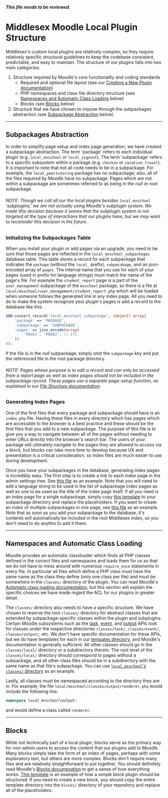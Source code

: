 ##### This file needs to be reviewed.

# Middlesex Moodle Local Plugin Structure

Middlesex's custom local plugins are relatively complex, so they require relatively specific structural guidelines to keep the codebase consistent, predictable, and easy to maintain. The structure of our plugins falls into two main categories:

1. Structure required by Moodle's core functionality and coding standards
    - Required and optional file layout (see our [Creating a New Plugin documentation](/docs/CREATING_A_NEW_PLUGIN.md))
    - PHP namespaces and class file directory structure (see [Namespaces and Automatic Class Loading](#namespaces-and-automatic-class-loading) below)
    - Blocks (see [Blocks](#blocks) below)
2. Structure that we have chosen to impose through the subpackages abstraction (see [Subpackage Abstraction](#subpackages-abstraction) below)

___

## Subpackages Abstraction

In order to simplify page setup and index page generation, we have created a subpackage abstraction. The term 'package' refers to each individual plugin (e.g. `local_mxschool` or `local_signout`). The term 'subpackage' refers to a specific subsystem within a package (e.g. `checkin` or `vacation_travel`). It is important to note that not all code needs to be in a subpackage. For example, the `local_peertutoring` package has no subpackage; also, all of the files required by Moodle have no subpackage. Pages which are not within a subpackage are sometimes referred to as being in the _null_ or _root_ subpackage.

###### NOTE: Though we call all our the local plugins besides `local_mxschool` 'subplugins,' we are not actually using Moodle's subplugin system. We made this decision because it seems that the subplugin system is not targeted at the type of interactions that our plugins have, but we may want to reconsider this decision in the future.

### Initializing the Subpackages Table

When you install your plugin or add pages via an upgrade, you need to be sure that those pages are reflected in the `local_mxschool_subpackages` database table. This table stores a record for each subpackage that indicates the `package` (without the `local_` prefix), `subpacakage`, and an json-encoded array of `pages`. The internal name that you use for each of your pages (used in prefix for language strings) must match the name of the page's file. For example the `student_report` page is a part of the `user_management` subpackage of the `mxschool` package, so there is a file at `local/mxschool/user_management/student_report.php` which will be loaded when someone follows the generated link in any index page. All you need to do to make the system recognize your plugin's pages is add a record to the database like this:

```PHP
$DB->insert_record('local_mxschool_subpackage', (object) array(
    'package' => 'PACKAGE',
    'subpackage' => 'SUBPACKAGE',
    'pages' => json_encode(array(
        'PAGE1', 'PAGE2', // ETC.
    ))
));
```

If the file is in the _null_ subpackage, simply omit the `subpackage` key and put the referenced file in the root package directory.

###### NOTE: Pages whose purpose is to edit a record and can only be accessed from a report page as well as index pages should _not_ be included in the subpackage record. These pages use a separate page-setup function, as explained in our [File Structure documentation](/docs/GENERAL_FILE_STRUCTURE.md).

### Generating Index Pages

One of the first files that every package and subpackage should have is an `index.php` file. Having these files in every directory which has pages which are accessible to the browser is a best practice and these should be the first files that you add to a new subpackage. The purpose of this file is to give you a way to navigate between all of the pages without needing to enter URLs directly into the browser's search bar. The users of your package will ultimately navigate to the pages they are allowed to access via a block, but blocks can take more time to develop because UX and presentation is a critical consideration, so index files are much easier to use during development.

Once you have your subpackages in the database, generating index pages is incredibly easy. The first step is to create a link to each index page in the admin settings tree. See [this file](/local/signout/settings.php) as an example. Note that you will need to add a language string to be used in the list of subpackage index pages as well as one to be used as the title of the index page itself. If all you need is an index page for a single subpackage, simply copy [this template](/docs/templates/index.php) to your subpackage directory and replace the placeholders. If you want to create an index of multiple subpackages in one page, see [this file](/local/signout/index.php) as an example. Note that as soon as you add your subpackage to the database, it's contents will automatically be included in the root Middlesex index, so you don't need to do anythin to add it there.

___

## Namespaces and Automatic Class Loading

Moodle provides an automatic classloader which finds all PHP classes defined in the correct files and namespaces and loads them for us so that we do not have to mess around with numerous `require_once` statements in every file. In particular all files which define a PHP class must have the same name as the class they define (only one class per file) and must be somewhere in the `classes/` directory of the plugin. You can read Moodle's [Automatic class loading documentation](https://docs.moodle.org/dev/Automatic_class_loading), but this section will explain the specific choices we have made regard the ACL for our plugins in greater detail.

The `classes/` directory also needs to have a specific structure. We have chosen to reserve the root `classes/` directory for abstract classes that are extended by subpackage-specific classes within the plugin and subplugins. Certain Moodle subsystems such as the [task](https://docs.moodle.org/dev/Task_API), [event](https://docs.moodle.org/dev/Event_2), and [output](https://docs.moodle.org/dev/Output_API) APIs look for classes under the respective directories `classes/task/`, `classes/event/`, `classes/output/`, etc. We don't have specific documentation for these APIs, but we do have templates for each in our [tempates directory](/docs/templates), and Moodle's documentation is generally sufficient. All other classes should go in the `classes/local/` directory or a subdirectory therein. The root level of the `classes/local/` directory should correspond to pages without a subpackage, and all other class files should be in a subdirectory with the same name as that file's subpackage. You can use [`local_mxschool`'s `classes/` directory](/local/mxschool/classes/) as an example.

Lastly, all classes must be namespaced according to the directory they are in. For example, the file `local/mxschool/classes/output/renderer.php` would include the following line:

```PHP
namespace local_mxschool\output;
```

and would define a class called `renderer`.

___

## Blocks

While not technically part of a local plugin, blocks serve as the primary way for non-admin users to access the content that our plugins add to Moodle. Many blocks simply take the form of an index of pages, perhaps with some explanatory text, but others are more complex. Blocks don't require many files and are relatively straightforward to put together. You should definitely read Moodle's [Blocks documenation](https://docs.moodle.org/dev/Blocks) to get a sense of how everything works. [This template](/docs/templates/mxschool_BLOCK) is an example of how a simple block plugin should be structured. If you need to create a new block, you should copy the entire template directory into the `blocks/` directory of your repository and replace all of the placeholders.
